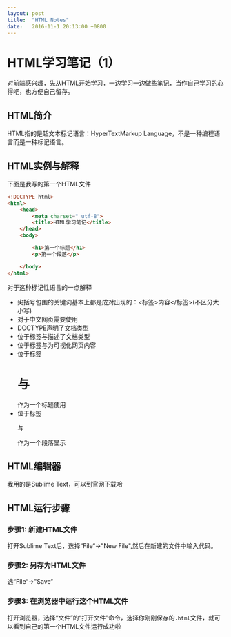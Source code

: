 ```yaml
---
layout: post
title:  "HTML Notes"
date:   2016-11-1 20:13:00 +0800
---
```

# HTML学习笔记（1）

对前端感兴趣，先从HTML开始学习，一边学习一边做些笔记，当作自己学习的心得吧，也方便自己留存。

## HTML简介

HTML指的是超文本标记语言：HyperTextMarkup Language，不是一种编程语言而是一种标记语言。


## HTML实例与解释

下面是我写的第一个HTML文件

```html
<!DOCTYPE html>
<html>
	<head>
		<meta charset=" utf-8">
		<title>HTML学习笔记</title>
	</head>
	<body>

		<h1>第一个标题</h1>
		<p>第一个段落</p>

	</body>
</html>
```

对于这种标记性语言的一点解释
- 尖括号包围的关键词基本上都是成对出现的：<标签>内容</标签>(不区分大小写)
- 对于中文网页需要使用<meta charset="utf-8">
- DOCTYPE声明了文档类型
- 位于标签<html>与</html>描述了文档类型
- 位于标签<body>与</body>为可视化网页内容
- 位于标签<h1>与</h1>作为一个标题使用
- 位于标签<p>与</p>作为一个段落显示

## HTML编辑器

我用的是Sublime Text，可以到官网下载哈

## HTML运行步骤

### 步骤1: 新建HTML文件
打开Sublime Text后，选择“File“->"New File",然后在新建的文件中输入代码。

### 步骤2: 另存为HTML文件
选“File“->"Save“

### 步骤3: 在浏览器中运行这个HTML文件
打开浏览器，选择“文件”的“打开文件”命令，选择你刚刚保存的`.html`文件，就可以看到自己的第一个HTML文件运行成功啦
